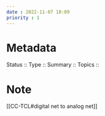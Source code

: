 ```yaml
---
date : 2022-11-07 10:09
priority : 1
---
```

# Metadata
Status ::
Type ::
Summary :: 
Topics :: 
# Note
[[CC-TCL#digital net to analog net]]